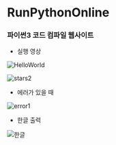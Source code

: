 # RunPythonOnline

### 파이썬3 코드 컴파일 웹사이트
- 실행 영상

![HelloWorld](https://user-images.githubusercontent.com/55964775/91982025-9e812e00-ed64-11ea-973b-345ebeace125.gif)
<br>

![stars2](https://user-images.githubusercontent.com/55964775/91982488-44cd3380-ed65-11ea-9092-82ad17e419b6.gif)
<br>

- 에러가 있을 때

![error1](https://user-images.githubusercontent.com/55964775/91987297-d9856080-ed68-11ea-9ac4-685172bcfbe7.gif)
<br>

- 한글 출력

![한글](https://user-images.githubusercontent.com/55964775/91987304-da1df700-ed68-11ea-8ad8-96fbf6a68be4.gif)
